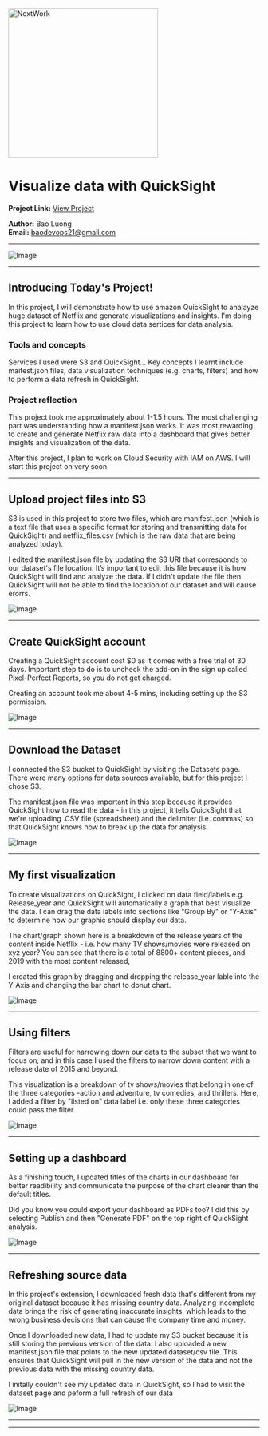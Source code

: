 <img src="https://cdn.prod.website-files.com/677c400686e724409a5a7409/6790ad949cf622dc8dcd9fe4_nextwork-logo-leather.svg" alt="NextWork" width="300" />

# Visualize data with QuickSight

**Project Link:** [View Project](http://learn.nextwork.org/projects/aws-analytics-quicksight)

**Author:** Bao Luong  
**Email:** baodevops21@gmail.com

---

![Image](http://learn.nextwork.org/stimulated_brown_festive_kaffir_lime/uploads/aws-analytics-quicksight_6c7f7ef0)

---

## Introducing Today's Project!

In this project, I will demonstrate how to use amazon QuickSight to analayze huge dataset of Netflix and generate visualizations and insights. I'm doing this project to learn how to use cloud data sertices for data analysis.

### Tools and concepts

Services I used were S3 and QuickSight... Key concepts I learnt include maifest.json files, data visualization techniques (e.g. charts, filters) and how to perform a data refresh in QuickSight. 

### Project reflection

This project took me approximately about 1-1.5 hours. The most challenging part was understanding how a manifest.json works. It was most rewarding to create and generate Netflix raw data into a dashboard that gives better insights and visualization of the data. 

After this project, I plan to work on Cloud Security with IAM on AWS. I will start this project on very soon.

---

## Upload project files into S3

S3 is used in this project to store two files, which are manifest.json (which is a text file that uses a specific format for storing and transmitting data for QuickSight) and netflix_files.csv (which is the raw data that are being analyzed today). 

I edited the manifest.json file by updating the S3 URI that corresponds to our dataset's file location. It’s important to edit this file because it is how QuickSight will find and analyze the data. If I didn't update the file then QuickSight will not be able to find the location of our  dataset and will cause erorrs.  

![Image](http://learn.nextwork.org/stimulated_brown_festive_kaffir_lime/uploads/aws-analytics-quicksight_3c3cd85a)

---

## Create QuickSight account

Creating a QuickSight account cost $0 as it comes with a free trial of 30 days. Important step to do is to uncheck the add-on in the sign up called Pixel-Perfect Reports, so you do not get charged. 

Creating an account took me about 4-5 mins, including setting up the S3 permission. 

![Image](http://learn.nextwork.org/stimulated_brown_festive_kaffir_lime/uploads/aws-analytics-quicksight_f4ab4214)

---

## Download the Dataset

I connected the S3 bucket to QuickSight by visiting the Datasets page. There were many options for data sources available, but for this project I chose S3. 

The manifest.json file was important in this step because it provides QuickSight how to read the data - in this project, it tells QuickSight that we're uploading .CSV file (spreadsheet) and the delimiter (i.e. commas) so that QuickSight knows how to break up the data for analysis. 

![Image](http://learn.nextwork.org/stimulated_brown_festive_kaffir_lime/uploads/aws-analytics-quicksight_6f874996)

---

## My first visualization

To create visualizations on QuickSight, I clicked on data field/labels e.g. Release_year and QuickSight will automatically a graph that best visualize the data. I can drag the data labels into sections like "Group By" or "Y-Axis" to determine how our graphic should display our data. 

The chart/graph shown here is a breakdown of the release years of the content inside Netflix - i.e. how many TV shows/movies were released on xyz year? You can see that there is a total of 8800+ content pieces, and 2019 with the most content released, 

I created this graph by dragging and dropping the release_year lable into the Y-Axis and changing the bar chart to donut chart. 

![Image](http://learn.nextwork.org/stimulated_brown_festive_kaffir_lime/uploads/aws-analytics-quicksight_aff3aad7)

---

## Using filters

Filters are useful for narrowing down our data to the subset that we want to focus on, and in this case I used the filters to narrow down content with a release date of 2015 and beyond. 

This visualization is a breakdown of tv shows/movies that belong in one of the three categories -action and adventure, tv comedies, and thrillers. Here, I added a filter by "listed on" data label i.e. only these three categories could pass the filter. 

![Image](http://learn.nextwork.org/stimulated_brown_festive_kaffir_lime/uploads/aws-analytics-quicksight_c32248c5)

---

## Setting up a dashboard

As a finishing touch, I updated titles of the charts in our dashboard for better readibility and communicate the purpose of the chart clearer than the default titles. 

Did you know you could export your dashboard as PDFs too? I did this by selecting Publish and then "Generate PDF" on the top right of QuickSight analysis. 

![Image](http://learn.nextwork.org/stimulated_brown_festive_kaffir_lime/uploads/aws-analytics-quicksight_6c7f7ef0)

---

## Refreshing source data

In this project's extension, I downloaded fresh data that's different from my original dataset because it has missing country data. Analyzing incomplete data brings the risk of generating inaccurate insights, which leads to the wrong business decisions that can cause the company time and money. 

Once I downloaded new data, I had to update my S3 bucket because it is still storing the previous version of the data. I also uploaded a new manifest.json file that points to the new updated dataset/csv file. This ensures that QuickSight will pull in the new version of the data and not the previous data with the missing country data. 

I initally couldn't see my updated data in QuickSight, so I had to visit the dataset page and peform a full refresh of our data

![Image](http://learn.nextwork.org/stimulated_brown_festive_kaffir_lime/uploads/aws-analytics-quicksight_86415f4e3)

---

---

